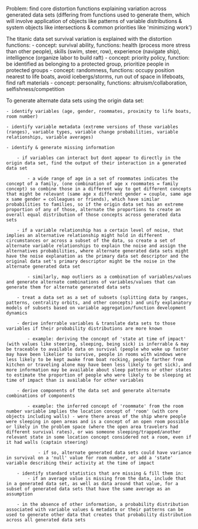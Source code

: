 Problem: find core distortion functions explaining variation across generated data sets (differing from functions used to generate them, which will involve application of objects like patterns of variable distributions & system objects like intersections & common priorities like 'minimizing work')

The titanic data set survival variation is explained with the distortion functions:
	- concept: survival ability, functions: health (process more stress than other people), skills (swim, steer, row), experience (navigate ship), intelligence (organize labor to build raft)
	- concept: priority policy, function: be identified as belonging to a protected group, prioritize people in protected groups
	- concept: randomness, functions: occupy position nearest to life boats, avoid icebergs/storms, run out of space in lifeboats, find raft materials
	- concept: personality, functions: altruism/collaboration, selfishness/competition
	
To generate alternate data sets using the origin data set:

	- identify variables (age, gender, roommates, proximity to life boats, room number)

	- identify variable metadata (extreme versions of those variables (ranges), variable types, variable change probabilities, variable relationships, variable averages)

	- identify & generate missing information 

		- if variables can interact but dont appear to directly in the origin data set, find the output of their interaction in a generated data set

			- a wide range of age in a set of roommates indicates the concept of a family, (one combination of age x roommates = family concept) so combine those in a different way to get different concepts that might be relevant (same age x different gender = couple, same age x same gender = colleagues or friends), which have similar probabilities to families, so if the origin data set has an extreme proportion of any of those, alternate the proportions to create an overall equal distribution of those concepts across generated data sets

		- if a variable relationship has a certain level of noise, that implies an alternative relationship might hold in different circumstances or across a subset of the data, so create a set of alternate variable relationships to explain the noise and assign the alternatives probabilities, where alternate generated data sets might have the noise explanation as the primary data set descriptor and the original data set's primary descriptor might be the noise in the alternate generated data set

			- similarly, map outliers as a combination of variables/values and generate alternate combinations of variables/values that can generate them for alternate generated data sets

		- treat a data set as a set of subsets (splitting data by ranges, patterns, centrality orbits, and other concepts) and unify explanatory models of subsets based on variable aggregation/function development dynamics

		- derive inferrable variables & translate data sets to those variables if their probability distributions are more known

			- example: deriving the concept of 'state at time of impact' (with values like steering, sleeping, being sick) is inferrable & may be traceable to available data on survival (people who woke up faster may have been likelier to survive, people in rooms with windows were less likely to be kept awake from boat rocking, people farther from kitchen or traveling alone may have been less likely to get sick), and more information may be available about sleep patterns or other states to estimate the proportion of people who were likely to be sleeping at time of impact than is available for other variables

		- derive components of the data set and generate alternate combinations of components

			- example: the inferred concept of 'roommate' from the room number variable implies the location concept of 'room' (with core objects including walls) - were there areas of the ship where people were sleeping in open areas and is a concept of an open room possible or likely in the problem space (where the open area travelers had different survival rates), or was someone sleeping/trapped/another relevant state in some location concept considered not a room, even if it had walls (captain steering)

				- if so, alternate generated data sets could have variance in survival on a 'null' value for room number, or add a 'state' variable describing their activity at the time of impact

		- identify standard statistics that are missing & fill them in: 
			- if an average value is missing from the data, include that in a generated data set, as well as data around that value, for a subset of generated data sets that have the same average as an assumption

		- in the absence of other information, a probability distribution associated with variable values & metadata or their patterns can be used to generate other data that creates that probability distribution across all generated data sets
